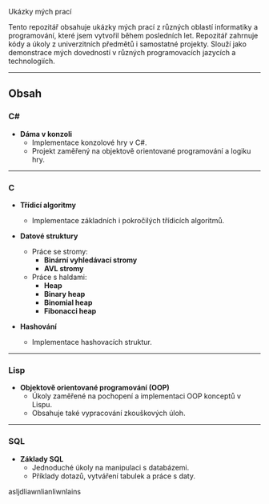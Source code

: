 Ukázky mých prací

Tento repozitář obsahuje ukázky mých prací z různých oblastí informatiky a programování, které jsem vytvořil během posledních let. Repozitář zahrnuje kódy a úkoly z univerzitních předmětů i samostatné projekty. Slouží jako demonstrace mých dovedností v různých programovacích jazycích a technologiích.

---

## Obsah

### C#  
- **Dáma v konzoli**  
  - Implementace konzolové hry v C#.  
  - Projekt zaměřený na objektově orientované programování a logiku hry.  

---

### C  
- **Třídicí algoritmy**  
  - Implementace základních i pokročilých třídicích algoritmů.  

- **Datové struktury**  
  - Práce se stromy:  
    - **Binární vyhledávací stromy**  
    - **AVL stromy**  
  - Práce s haldami:  
    - **Heap**  
    - **Binary heap**  
    - **Binomial heap**  
    - **Fibonacci heap**  

- **Hashování**  
  - Implementace hashovacích struktur.  

---

### Lisp  
- **Objektově orientované programování (OOP)**  
  - Úkoly zaměřené na pochopení a implementaci OOP konceptů v Lispu.  
  - Obsahuje také vypracování zkouškových úloh.  

---

### SQL  
- **Základy SQL**  
  - Jednoduché úkoly na manipulaci s databázemi.  
  - Příklady dotazů, vytváření tabulek a práce s daty.


 asljdliawnlianliwnlains
